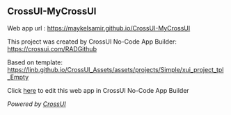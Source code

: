 ## CrossUI-MyCrossUI
Web app url : https://maykelsamir.github.io/CrossUI-MyCrossUI

This project was created by CrossUI No-Code App Builder: https://crossui.com/RADGithub

Based on template: https://linb.github.io/CrossUI_Assets/assets/projects/Simple/xui_project_tpl_Empty

Click [here](https://crossui.com/RADGithub/#!from=github&owner=maykelsamir&repo=CrossUI-MyCrossUI) to edit this web app in CrossUI No-Code App Builder

<i>Powered by [CrossUI](https://crossui.com)</i>
